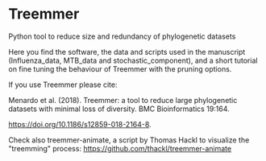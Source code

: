 # Treemmer
Python tool to reduce size and redundancy of phylogenetic datasets

Here you find the software, the data and scripts used in the manuscript (Influenza_data, MTB_data and stochastic_component), and a short tutorial on fine tuning the behaviour of Treemmer with the pruning options.

If you use Treemmer please cite:

Menardo et al. (2018). Treemmer: a tool to reduce large phylogenetic datasets with minimal loss of diversity. BMC Bioinformatics 19:164.

https://doi.org/10.1186/s12859-018-2164-8.

Check also treemmer-animate, a script by Thomas Hackl to visualize the "treemming" process: https://github.com/thackl/treemmer-animate
